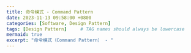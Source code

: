 ```yaml
---
title: 命令模式 - Command Pattern
date: 2023-11-13 09:58:00 +0800
categories: [Software, Design Pattern]
tags: [Design Pattern]     # TAG names should always be lowercase
mermaid: true
excerpt: "命令模式（Command Pattern） - "
---
```

